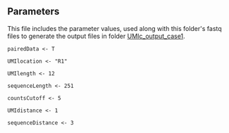 ## Parameters

This file includes the parameter values, used along with this folder's fastq files to generate the output files in folder [UMIc_output_case1](https://github.com/BiodataAnalysisGroup/UMIc/tree/master/outputs/UMIc_output_case1).

```
pairedData <- T

UMIlocation <- "R1"

UMIlength <- 12

sequenceLength <- 251

countsCutoff <- 5

UMIdistance <- 1

sequenceDistance <- 3
```
